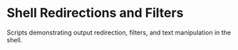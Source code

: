 # Shell Redirections and Filters
Scripts demonstrating output redirection, filters, and text manipulation in the shell.
